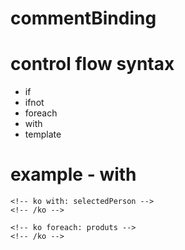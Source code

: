 commentBinding
===

# control flow syntax
- if
- ifnot
- foreach
- with
- template

# example - with
```
<!-- ko with: selectedPerson -->
<!-- /ko -->

<!-- ko foreach: produts -->
<!-- /ko -->
```